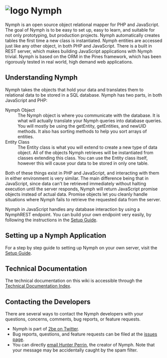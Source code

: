 # <img alt="logo" src="https://raw.githubusercontent.com/sciactive/2be-extras/master/logo/product-icon-40-bw.png" align="top" /> Nymph

Nymph is an open source object relational mapper for PHP and JavaScript. The goal of Nymph is to be easy to set up, easy to learn, and suitable for not only prototyping, but production projects. Nymph automatically creates tables the first time a new class is instantiated. Nymph entities are accessed just like any other object, in both PHP and JavaScript. There is a built in REST server, which makes building JavaScript applications with Nymph trivial. Nymph is based on the ORM in the Pines framework, which has been rigorously tested in real world, high demand web applications.

## Understanding Nymph

Nymph takes the objects that hold your data and translates them to relational data to be stored in a SQL database. Nymph has two parts, in both JavaScript and PHP:

<dl>
	<dt>Nymph Object</dt>
	<dd>The Nymph object is where you communicate with the database. It is what will actually translate your Nymph queries into database queries. You will mostly be using the getEntity, getEntities, and newUID methods. It also has sorting methods to help you sort arrays of entities.</dd>
	<dt>Entity Class</dt>
	<dd>The Entity class is what you will extend to create a new type of data object. All of the objects Nymph retrieves will be instantiated from classes extending this class. You can use the Entity class itself, however this will cause your data to be stored in only one table.</dd>
</dl>

Both of these things exist in PHP and JavaScript, and interacting with them in either environment is very similar. The main difference being that in JavaScript, since data can't be retrieved immediately without halting execution until the server responds, Nymph will return JavaScript promise objects instead of actual data. Promise objects let you cleanly handle situations where Nymph fails to retrieve the requested data from the server.

Nymph in JavaScript handles any database interaction by using a NymphREST endpoint. You can build your own endpoint very easily, by following the instructions in the [Setup Guide](https://github.com/sciactive/nymph/wiki/SetupGuide).

## Setting up a Nymph Application

For a step by step guide to setting up Nymph on your own server, visit the [Setup Guide](https://github.com/sciactive/nymph/wiki/SetupGuide).

## Technical Documentation

The technical documentation on this wiki is accessible through the [Technical Documentation Index](https://github.com/sciactive/nymph/wiki/Docs).

## Contacting the Developers

There are several ways to contact the Nymph developers with your questions, concerns, comments, bug reports, or feature requests.

- Nymph is part of [2be on Twitter](http://twitter.com/2be_io).
- Bug reports, questions, and feature requests can be filed at the [issues page](https://github.com/sciactive/nymph/issues).
- You can directly [email Hunter Perrin](mailto:hunter@sciactive.com), the creator of Nymph. Note that your message may be accidentally caught by the spam filter.